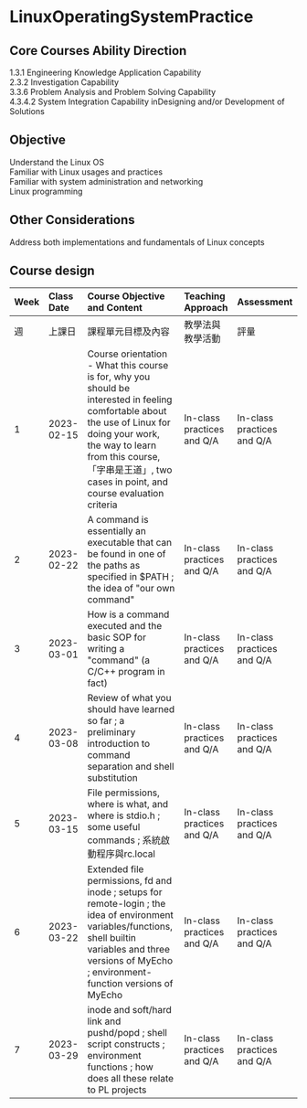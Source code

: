# LinuxOperatingSystemPractice

Core Courses Ability Direction
---
1.3.1 Engineering Knowledge Application Capability  
2.3.2 Investigation Capability  
3.3.6 Problem Analysis and Problem Solving Capability  
4.3.4.2 System Integration Capability inDesigning and/or Development of Solutions  

Objective
---
Understand the Linux OS  
Familiar with Linux usages and practices  
Familiar with system administration and networking  
Linux programming  

Other Considerations
---
Address both implementations and fundamentals of Linux concepts

Course design
---
| Week | Class Date | Course Objective and Content | Teaching Approach | Assessment |
| :--- | :--- | :--- | :--- | :--- |
| 週 | 上課日 | 課程單元目標及內容 | 教學法與教學活動 | 評量 |
| 1 | 2023-02-15 | Course orientation - What this course is for, why you should be interested in feeling comfortable about the use of Linux for doing your work, the way to learn from this course, 「字串是王道」, two cases in point, and course evaluation criteria | In-class practices and Q/A | In-class practices and Q/A |
| 2 | 2023-02-22 | A command is essentially an executable that can be found in one of the paths as specified in $PATH ; the idea of "our own command" | In-class practices and Q/A | In-class practices and Q/A
| 3 | 2023-03-01 | How is a command executed and the basic SOP for writing a "command" (a C/C++ program in fact) | In-class practices and Q/A | In-class practices and Q/A |
| 4 | 2023-03-08 | Review of what you should have learned so far ; a preliminary introduction to command separation and shell substitution | In-class practices and Q/A | In-class practices and Q/A |
| 5 | 2023-03-15 | File permissions, where is what, and where is stdio.h ; some useful commands ; 系統啟動程序與rc.local | In-class practices and Q/A | In-class practices and Q/A
| 6 | 2023-03-22 | Extended file permissions, fd and inode ; setups for remote-login ; the idea of environment variables/functions, shell builtin variables and three versions of MyEcho ; environment-function versions of MyEcho | In-class practices and Q/A | In-class practices and Q/A
| 7 | 2023-03-29 | inode and soft/hard link and pushd/popd ; shell script constructs ; environment functions ; how does all these relate to PL projects | In-class practices and Q/A | In-class practices and Q/A |